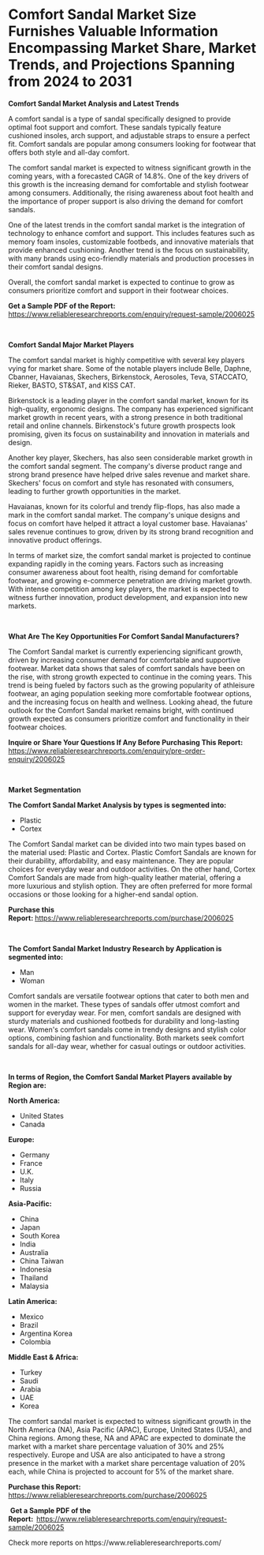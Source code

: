 <p><h1>Comfort Sandal Market Size Furnishes Valuable Information Encompassing Market Share, Market Trends, and Projections Spanning from 2024 to 2031</h1></p><p><strong>Comfort Sandal Market Analysis and Latest Trends</strong></p>
<p><p>A comfort sandal is a type of sandal specifically designed to provide optimal foot support and comfort. These sandals typically feature cushioned insoles, arch support, and adjustable straps to ensure a perfect fit. Comfort sandals are popular among consumers looking for footwear that offers both style and all-day comfort.</p><p>The comfort sandal market is expected to witness significant growth in the coming years, with a forecasted CAGR of 14.8%. One of the key drivers of this growth is the increasing demand for comfortable and stylish footwear among consumers. Additionally, the rising awareness about foot health and the importance of proper support is also driving the demand for comfort sandals.</p><p>One of the latest trends in the comfort sandal market is the integration of technology to enhance comfort and support. This includes features such as memory foam insoles, customizable footbeds, and innovative materials that provide enhanced cushioning. Another trend is the focus on sustainability, with many brands using eco-friendly materials and production processes in their comfort sandal designs.</p><p>Overall, the comfort sandal market is expected to continue to grow as consumers prioritize comfort and support in their footwear choices.</p></p>
<p><strong>Get a Sample PDF of the Report:&nbsp;</strong> <a href="https://www.reliableresearchreports.com/enquiry/request-sample/2006025">https://www.reliableresearchreports.com/enquiry/request-sample/2006025</a></p>
<p>&nbsp;</p>
<p><strong>Comfort Sandal Major Market Players</strong></p>
<p><p>The comfort sandal market is highly competitive with several key players vying for market share. Some of the notable players include Belle, Daphne, Cbanner, Havaianas, Skechers, Birkenstock, Aerosoles, Teva, STACCATO, Rieker, BASTO, ST&SAT, and KISS CAT. </p><p>Birkenstock is a leading player in the comfort sandal market, known for its high-quality, ergonomic designs. The company has experienced significant market growth in recent years, with a strong presence in both traditional retail and online channels. Birkenstock's future growth prospects look promising, given its focus on sustainability and innovation in materials and design.</p><p>Another key player, Skechers, has also seen considerable market growth in the comfort sandal segment. The company's diverse product range and strong brand presence have helped drive sales revenue and market share. Skechers' focus on comfort and style has resonated with consumers, leading to further growth opportunities in the market.</p><p>Havaianas, known for its colorful and trendy flip-flops, has also made a mark in the comfort sandal market. The company's unique designs and focus on comfort have helped it attract a loyal customer base. Havaianas' sales revenue continues to grow, driven by its strong brand recognition and innovative product offerings.</p><p>In terms of market size, the comfort sandal market is projected to continue expanding rapidly in the coming years. Factors such as increasing consumer awareness about foot health, rising demand for comfortable footwear, and growing e-commerce penetration are driving market growth. With intense competition among key players, the market is expected to witness further innovation, product development, and expansion into new markets.</p></p>
<p>&nbsp;</p>
<p><strong>What Are The Key Opportunities For Comfort Sandal Manufacturers?</strong></p>
<p><p>The Comfort Sandal market is currently experiencing significant growth, driven by increasing consumer demand for comfortable and supportive footwear. Market data shows that sales of comfort sandals have been on the rise, with strong growth expected to continue in the coming years. This trend is being fueled by factors such as the growing popularity of athleisure footwear, an aging population seeking more comfortable footwear options, and the increasing focus on health and wellness. Looking ahead, the future outlook for the Comfort Sandal market remains bright, with continued growth expected as consumers prioritize comfort and functionality in their footwear choices.</p></p>
<p><strong>Inquire or Share Your Questions If Any Before Purchasing This Report:</strong> <a href="https://www.reliableresearchreports.com/enquiry/pre-order-enquiry/2006025">https://www.reliableresearchreports.com/enquiry/pre-order-enquiry/2006025</a></p>
<p>&nbsp;</p>
<p><strong>Market Segmentation</strong></p>
<p><strong>The Comfort Sandal Market Analysis by types is segmented into:</strong></p>
<p><ul><li>Plastic</li><li>Cortex</li></ul></p>
<p><p>The Comfort Sandal market can be divided into two main types based on the material used: Plastic and Cortex. Plastic Comfort Sandals are known for their durability, affordability, and easy maintenance. They are popular choices for everyday wear and outdoor activities. On the other hand, Cortex Comfort Sandals are made from high-quality leather material, offering a more luxurious and stylish option. They are often preferred for more formal occasions or those looking for a higher-end sandal option.</p></p>
<p><strong>Purchase this Report:&nbsp;</strong><a href="https://www.reliableresearchreports.com/purchase/2006025">https://www.reliableresearchreports.com/purchase/2006025</a></p>
<p>&nbsp;</p>
<p><strong>The Comfort Sandal Market Industry Research by Application is segmented into:</strong></p>
<p><ul><li>Man</li><li>Woman</li></ul></p>
<p><p>Comfort sandals are versatile footwear options that cater to both men and women in the market. These types of sandals offer utmost comfort and support for everyday wear. For men, comfort sandals are designed with sturdy materials and cushioned footbeds for durability and long-lasting wear. Women's comfort sandals come in trendy designs and stylish color options, combining fashion and functionality. Both markets seek comfort sandals for all-day wear, whether for casual outings or outdoor activities.</p></p>
<p>&nbsp;</p>
<p><strong>In terms of Region, the Comfort Sandal Market Players available by Region are:</strong></p>
<p>
    <p> <strong> North America: </strong>
        <ul>
            <li>United States</li>
            <li>Canada</li>
        </ul>
        </p> 
    <p> <strong> Europe: </strong>
        <ul>
            <li>Germany</li>
            <li>France</li>
            <li>U.K.</li>
            <li>Italy</li>
            <li>Russia</li>
        </ul>
        </p> 
    <p> <strong> Asia-Pacific: </strong>
        <ul>
            <li>China</li>
            <li>Japan</li>
            <li>South Korea</li>
            <li>India</li>
            <li>Australia</li>
            <li>China Taiwan</li>
            <li>Indonesia</li>
            <li>Thailand</li>
            <li>Malaysia</li>
        </ul>
        </p> 
    <p> <strong> Latin America: </strong>
        <ul>
            <li>Mexico</li>
            <li>Brazil</li>
            <li>Argentina Korea</li>
            <li>Colombia</li>
        </ul>
        </p> 
    <p> <strong> Middle East & Africa: </strong>
        <ul>
            <li>Turkey</li>
            <li>Saudi</li>
            <li>Arabia</li>
            <li>UAE</li>
            <li>Korea</li>
        </ul>
    </p>
    </p>
<p><p>The comfort sandal market is expected to witness significant growth in the North America (NA), Asia Pacific (APAC), Europe, United States (USA), and China regions. Among these, NA and APAC are expected to dominate the market with a market share percentage valuation of 30% and 25% respectively. Europe and USA are also anticipated to have a strong presence in the market with a market share percentage valuation of 20% each, while China is projected to account for 5% of the market share.</p></p>
<p><strong>Purchase this Report: </strong><a href="https://www.reliableresearchreports.com/purchase/2006025">https://www.reliableresearchreports.com/purchase/2006025</a></p>
<p>&nbsp;<strong>Get a Sample PDF of the Report:&nbsp;&nbsp;</strong><a href="https://www.reliableresearchreports.com/enquiry/request-sample/2006025">https://www.reliableresearchreports.com/enquiry/request-sample/2006025</a></p>
<p><strong></strong></p>
<p>Check more reports on https://www.reliableresearchreports.com/</p>